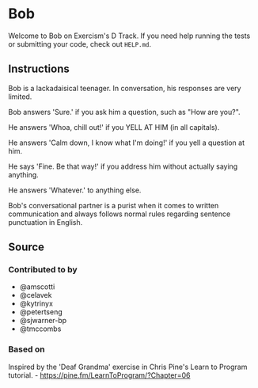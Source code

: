 # Bob

Welcome to Bob on Exercism's D Track.
If you need help running the tests or submitting your code, check out `HELP.md`.

## Instructions

Bob is a lackadaisical teenager.
In conversation, his responses are very limited.

Bob answers 'Sure.' if you ask him a question, such as "How are you?".

He answers 'Whoa, chill out!' if you YELL AT HIM (in all capitals).

He answers 'Calm down, I know what I'm doing!' if you yell a question at him.

He says 'Fine. Be that way!' if you address him without actually saying anything.

He answers 'Whatever.' to anything else.

Bob's conversational partner is a purist when it comes to written communication and always follows normal rules regarding sentence punctuation in English.

## Source

### Contributed to by

- @amscotti
- @celavek
- @kytrinyx
- @petertseng
- @sjwarner-bp
- @tmccombs

### Based on

Inspired by the 'Deaf Grandma' exercise in Chris Pine's Learn to Program tutorial. - https://pine.fm/LearnToProgram/?Chapter=06